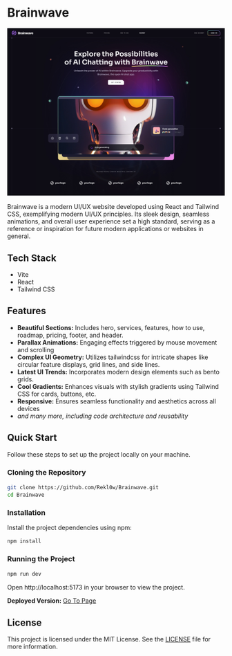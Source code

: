 # Brainwave

![brainwave](./img/home.png)

Brainwave is a modern UI/UX website developed using React and Tailwind CSS, exemplifying modern UI/UX principles. Its sleek design, seamless animations, and overall user experience set a high standard, serving as a reference or inspiration for future modern applications or websites in general.

## Tech Stack
- Vite
- React
- Tailwind CSS

## Features
- **Beautiful Sections:** Includes hero, services, features, how to use, roadmap, pricing, footer, and header.
- **Parallax Animations:** Engaging effects triggered by mouse movement and scrolling
- **Complex UI Geometry:** Utilizes tailwindcss for intricate shapes like circular feature displays, grid lines, and side lines.
- **Latest UI Trends:** Incorporates modern design elements such as bento grids.
- **Cool Gradients:** Enhances visuals with stylish gradients using Tailwind CSS for cards, buttons, etc.
- **Responsive:** Ensures seamless functionality and aesthetics across all devices
- *and many more, including code architecture and reusability*

## Quick Start
Follow these steps to set up the project locally on your machine.

### Cloning the Repository
```bash
git clone https://github.com/Rekl0w/Brainwave.git
cd Brainwave
```

### Installation
Install the project dependencies using npm:
```bash
npm install
```

### Running the Project
```bash
npm run dev
```

Open http://localhost:5173 in your browser to view the project.

**Deployed Version:** [Go To Page](https://brainwave-dusky.vercel.app/)

## License

This project is licensed under the MIT License. See the [LICENSE](LICENSE) file for more information.